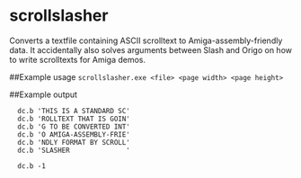 # scrollslasher
Converts a textfile containing ASCII scrolltext to Amiga-assembly-friendly data. It accidentally also solves arguments between Slash and Origo on how to write scrolltexts for Amiga demos.

##Example usage
`scrollslasher.exe <file> <page width> <page height>`

##Example output
~~~~
  dc.b 'THIS IS A STANDARD SC'
  dc.b 'ROLLTEXT THAT IS GOIN'
  dc.b 'G TO BE CONVERTED INT'
  dc.b 'O AMIGA-ASSEMBLY-FRIE'
  dc.b 'NDLY FORMAT BY SCROLL'
  dc.b 'SLASHER              '
  
  dc.b -1
~~~~
